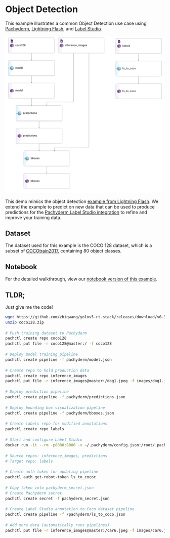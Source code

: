 # Object Detection

This example illustrates a common Object Detection use case using [Pachyderm](https://www.pachyderm.com/), [Lightning Flash](https://lightning-flash.readthedocs.io/en/latest/), and [Label Studio](https://labelstud.io/). 

<p align="center">
	<img src='images/diagram.png' width='800' title='Pachyderm'>
</p>

This demo mimics the object detection [example from Lightning Flash](https://lightning-flash.readthedocs.io/en/stable/reference/object_detection.html#example). We extend the example to predict on new data that can be used to produce predictions for the [Pachyderm Label Studio integration](https://github.com/pachyderm/label-studio) to refine and improve your training data.

## Dataset
The dataset used for this example is the COCO 128 dataset, which is a subset of [COCOtrain2017](https://cocodataset.org/), containing 80 object classes. 

## Notebook
For the detailed walkthrough, view our [notebook version of this example](Object%20Detection%20Example.ipynb). 

## TLDR; 
Just give me the code!

```bash
wget https://github.com/zhiqwang/yolov5-rt-stack/releases/download/v0.3.0/coco128.zip
unzip coco128.zip

# Push training dataset to Pachyderm
pachctl create repo coco128
pachctl put file -r coco128@master:/ -f coco128

# Deploy model training pipeline
pachctl create pipeline -f pachyderm/model.json

# Create repo to hold production data
pachctl create repo inference_images
pachctl put file -r inference_images@master:/dog1.jpeg -f images/dog1.jpeg

# Deploy prediction pipeline
pachctl create pipeline -f pachyderm/predictions.json

# Deploy bounding box visualization pipeline 
pachctl create pipeline -f pachyderm/bboxes.json

# Create labels repo for modified annotations
pachctl create repo labels

# Start and configure Label Studio
docker run -it --rm -p8080:8080 -v ~/.pachyderm/config.json:/root/.pachyderm/config.json --device=/dev/fuse --cap-add SYS_ADMIN --name label-studio --entrypoint=/usr/local/bin/label-studio jimmywhitaker/label-studio:pach2.2-ls1.4v3

# Source repos: inference_images, predictions
# Target repo: labels

# Create auth token for updating pipeline
pachctl auth get-robot-token ls_to_cococ

# Copy token into pachyderm_secret.json
# Create Pachyderm secret
pachctl create secret -f pachyderm_secret.json

# Create Label Studio annotation to Coco dataset pipeline
pachctl create pipeline -f /pachyderm/ls_to_coco.json

# Add more data (automatically runs pipelines)
pachctl put file -r inference_images@master:/car6.jpeg -f images/car6.jpeg
```
